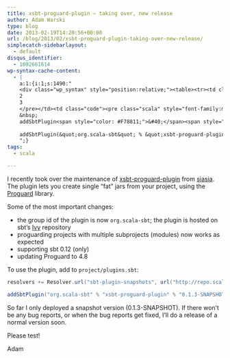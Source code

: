 ```yaml
---
title: xsbt-proguard-plugin – taking over, new release
author: Adam Warski
type: blog
date: 2013-02-19T14:20:56+00:00
url: /blog/2013/02/xsbt-proguard-plugin-taking-over-new-release/
simplecatch-sidebarlayout:
  - default
disqus_identifier:
  - 1092661614
wp-syntax-cache-content:
  - |
    a:1:{i:1;s:1490:"
    <div class="wp_syntax" style="position:relative;"><table><tr><td class="line_numbers"><pre>1
    2
    3
    </pre></td><td class="code"><pre class="scala" style="font-family:monospace;">resolvers +<span style="color: #000080;">=</span> Resolver.<span style="color: #000000;">url</span><span style="color: #F78811;">&#40;</span><span style="color: #6666FF;">&quot;sbt-plugin-snapshots&quot;</span>, url<span style="color: #F78811;">&#40;</span><span style="color: #6666FF;">&quot;http://repo.scala-sbt.org/scalasbt/sbt-plugin-snapshots/&quot;</span><span style="color: #F78811;">&#41;</span><span style="color: #F78811;">&#41;</span><span style="color: #F78811;">&#40;</span>Resolver.<span style="color: #000000;">ivyStylePatterns</span><span style="color: #F78811;">&#41;</span>
    &nbsp;
    addSbtPlugin<span style="color: #F78811;">&#40;</span><span style="color: #6666FF;">&quot;org.scala-sbt&quot;</span> <span style="color: #000080;">%</span> <span style="color: #6666FF;">&quot;xsbt-proguard-plugin&quot;</span> <span style="color: #000080;">%</span> <span style="color: #6666FF;">&quot;0.1.3-SNAPSHOT&quot;</span><span style="color: #F78811;">&#41;</span></pre></td></tr></table><p class="theCode" style="display:none;">resolvers += Resolver.url(&quot;sbt-plugin-snapshots&quot;, url(&quot;http://repo.scala-sbt.org/scalasbt/sbt-plugin-snapshots/&quot;))(Resolver.ivyStylePatterns)
    
    addSbtPlugin(&quot;org.scala-sbt&quot; % &quot;xsbt-proguard-plugin&quot; % &quot;0.1.3-SNAPSHOT&quot;)</p></div>
    ";}
tags:
  - scala

---
```

I recently took over the maintenance of [xsbt-proguard-plugin][1] from [siasia][2]. The plugin lets you create single &#8220;fat&#8221; jars from your project, using the [Proguard][3] library.

Some of the most important changes:

  * the group id of the plugin is now `org.scala-sbt`; the plugin is hosted on sbt&#8217;s [Ivy][4] repository
  * proguarding projects with multiple subprojects (modules) now works as expected
  * supporting sbt 0.12 (only)
  * updating Proguard to 4.8

To use the plugin, add to `project/plugins.sbt`:
```scala
resolvers += Resolver.url("sbt-plugin-snapshots", url("http://repo.scala-sbt.org/scalasbt/sbt-plugin-snapshots/"))(Resolver.ivyStylePatterns)

addSbtPlugin("org.scala-sbt" % "xsbt-proguard-plugin" % "0.1.3-SNAPSHOT")
```

So far I only deployed a snapshot version (0.1.3-SNAPSHOT). If there won&#8217;t be any bug reports, or when the bug reports get fixed, I&#8217;ll do a release of a normal version soon.

Please test!

Adam

 [1]: https://github.com/adamw/xsbt-proguard-plugin
 [2]: https://github.com/siasia
 [3]: http://proguard.sourceforge.net/
 [4]: http://repo.scala-sbt.org/scalasbt
